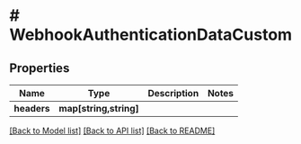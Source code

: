 # # WebhookAuthenticationDataCustom

## Properties

Name | Type | Description | Notes
------------ | ------------- | ------------- | -------------
**headers** | **map[string,string]** |  | 

[[Back to Model list]](../../README.md#documentation-for-models) [[Back to API list]](../../README.md#documentation-for-api-endpoints) [[Back to README]](../../README.md)


